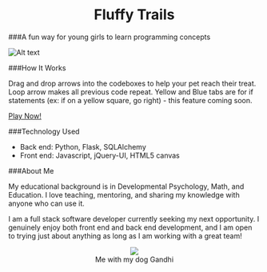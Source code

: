 
<h1 align="center">Fluffy Trails</h1>

###A fun way for young girls to learn programming concepts

![Alt text](https://raw.github.com/avastjohn/HB_Project/master/misc/screen_shot.jpg "Level Six image")

###How It Works

Drag and drop arrows into the codeboxes to help your pet reach their treat. Loop arrow makes all previous code repeat. Yellow and Blue tabs are for if statements (ex: if on a yellow square, go right) - this feature coming soon.

<a href="fluffytrails.heroku.com">Play Now!</a>

###Technology Used

- Back end: Python, Flask, SQLAlchemy
- Front end: Javascript, jQuery-UI, HTML5 canvas

###About Me

My educational background is in Developmental Psychology, Math, and Education. I love teaching, mentoring, and sharing my knowledge with anyone who can use it. 

I am a full stack software developer currently seeking my next opportunity. I genuinely enjoy both front end and back end development, and I am open to trying just about anything as long as I am working with a great team!

<p align="center">
  <img src="https://raw.github.com/avastjohn/HB_Project/master/misc/ava_gandhi.jpg"><br>
  Me with my dog Gandhi
</p>



